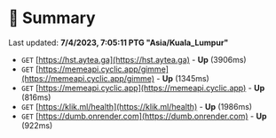 # 📖 Summary
Last updated: **7/4/2023, 7:05:11 PTG "Asia/Kuala_Lumpur"**

- `GET` [https://hst.aytea.ga](https://hst.aytea.ga) - **Up** (3906ms)
- `GET` [https://memeapi.cyclic.app/gimme](https://memeapi.cyclic.app/gimme) - **Up** (1345ms)
- `GET` [https://memeapi.cyclic.app](https://memeapi.cyclic.app) - **Up** (816ms)
- `GET` [https://klik.ml/health](https://klik.ml/health) - **Up** (1986ms)
- `GET` [https://dumb.onrender.com](https://dumb.onrender.com) - **Up** (922ms)
